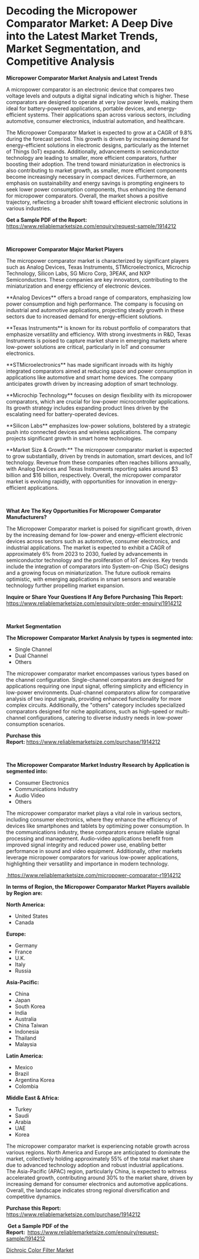 <p><h1>Decoding the Micropower Comparator Market: A Deep Dive into the Latest Market Trends, Market Segmentation, and Competitive Analysis</h1></p><p><strong>Micropower Comparator Market Analysis and Latest Trends</strong></p>
<p><p>A micropower comparator is an electronic device that compares two voltage levels and outputs a digital signal indicating which is higher. These comparators are designed to operate at very low power levels, making them ideal for battery-powered applications, portable devices, and energy-efficient systems. Their applications span across various sectors, including automotive, consumer electronics, industrial automation, and healthcare. </p><p>The Micropower Comparator Market is expected to grow at a CAGR of 9.8% during the forecast period. This growth is driven by increasing demand for energy-efficient solutions in electronic designs, particularly as the Internet of Things (IoT) expands. Additionally, advancements in semiconductor technology are leading to smaller, more efficient comparators, further boosting their adoption. The trend toward miniaturization in electronics is also contributing to market growth, as smaller, more efficient components become increasingly necessary in compact devices. Furthermore, an emphasis on sustainability and energy savings is prompting engineers to seek lower power consumption components, thus enhancing the demand for micropower comparators. Overall, the market shows a positive trajectory, reflecting a broader shift toward efficient electronic solutions in various industries.</p></p>
<p><strong>Get a Sample PDF of the Report:&nbsp;</strong> <a href="https://www.reliablemarketsize.com/enquiry/request-sample/1914212?utm_campaign=2218&utm_medium=2&utm_source=Github&utm_content=ia&utm_term=11022025&utm_id=micropower-comparator">https://www.reliablemarketsize.com/enquiry/request-sample/1914212</a></p>
<p>&nbsp;</p>
<p><strong>Micropower Comparator Major Market Players</strong></p>
<p><p>The micropower comparator market is characterized by significant players such as Analog Devices, Texas Instruments, STMicroelectronics, Microchip Technology, Silicon Labs, SG Micro Corp, 3PEAK, and NXP Semiconductors. These companies are key innovators, contributing to the miniaturization and energy efficiency of electronic devices.</p><p>**Analog Devices** offers a broad range of comparators, emphasizing low power consumption and high performance. The company is focusing on industrial and automotive applications, projecting steady growth in these sectors due to increased demand for energy-efficient solutions.</p><p>**Texas Instruments** is known for its robust portfolio of comparators that emphasize versatility and efficiency. With strong investments in R&D, Texas Instruments is poised to capture market share in emerging markets where low-power solutions are critical, particularly in IoT and consumer electronics.</p><p>**STMicroelectronics** has made significant inroads with its highly integrated comparators aimed at reducing space and power consumption in applications like automotive and smart home devices. The company anticipates growth driven by increasing adoption of smart technology.</p><p>**Microchip Technology** focuses on design flexibility with its micropower comparators, which are crucial for low-power microcontroller applications. Its growth strategy includes expanding product lines driven by the escalating need for battery-operated devices.</p><p>**Silicon Labs** emphasizes low-power solutions, bolstered by a strategic push into connected devices and wireless applications. The company projects significant growth in smart home technologies.</p><p>**Market Size & Growth:** The micropower comparator market is expected to grow substantially, driven by trends in automation, smart devices, and IoT technology. Revenue from these companies often reaches billions annually, with Analog Devices and Texas Instruments reporting sales around $3 billion and $16 billion, respectively. Overall, the micropower comparator market is evolving rapidly, with opportunities for innovation in energy-efficient applications.</p></p>
<p>&nbsp;</p>
<p><strong>What Are The Key Opportunities For Micropower Comparator Manufacturers?</strong></p>
<p><p>The Micropower Comparator market is poised for significant growth, driven by the increasing demand for low-power and energy-efficient electronic devices across sectors such as automotive, consumer electronics, and industrial applications. The market is expected to exhibit a CAGR of approximately 6% from 2023 to 2030, fueled by advancements in semiconductor technology and the proliferation of IoT devices. Key trends include the integration of comparators into System-on-Chip (SoC) designs and a growing focus on miniaturization. The future outlook remains optimistic, with emerging applications in smart sensors and wearable technology further propelling market expansion.</p></p>
<p><strong>Inquire or Share Your Questions If Any Before Purchasing This Report:</strong> <a href="https://www.reliablemarketsize.com/enquiry/pre-order-enquiry/1914212?utm_campaign=2218&utm_medium=2&utm_source=Github&utm_content=ia&utm_term=11022025&utm_id=micropower-comparator">https://www.reliablemarketsize.com/enquiry/pre-order-enquiry/1914212</a></p>
<p>&nbsp;</p>
<p><strong>Market Segmentation</strong></p>
<p><strong>The Micropower Comparator Market Analysis by types is segmented into:</strong></p>
<p><ul><li>Single Channel</li><li>Dual Channel</li><li>Others</li></ul></p>
<p><p>The micropower comparator market encompasses various types based on the channel configuration. Single-channel comparators are designed for applications requiring one input signal, offering simplicity and efficiency in low-power environments. Dual-channel comparators allow for comparative analysis of two input signals, providing enhanced functionality for more complex circuits. Additionally, the "others" category includes specialized comparators designed for niche applications, such as high-speed or multi-channel configurations, catering to diverse industry needs in low-power consumption scenarios.</p></p>
<p><strong>Purchase this Report:&nbsp;</strong><a href="https://www.reliablemarketsize.com/purchase/1914212?utm_campaign=2218&utm_medium=2&utm_source=Github&utm_content=ia&utm_term=11022025&utm_id=micropower-comparator">https://www.reliablemarketsize.com/purchase/1914212</a></p>
<p>&nbsp;</p>
<p><strong>The Micropower Comparator Market Industry Research by Application is segmented into:</strong></p>
<p><ul><li>Consumer Electronics</li><li>Communications Industry</li><li>Audio Video</li><li>Others</li></ul></p>
<p><p>The micropower comparator market plays a vital role in various sectors, including consumer electronics, where they enhance the efficiency of devices like smartphones and tablets by optimizing power consumption. In the communications industry, these comparators ensure reliable signal processing and management. Audio-video applications benefit from improved signal integrity and reduced power use, enabling better performance in sound and video equipment. Additionally, other markets leverage micropower comparators for various low-power applications, highlighting their versatility and importance in modern technology.</p></p>
<p><a href="https://www.reliablemarketsize.com/micropower-comparator-r1914212?utm_campaign=2218&utm_medium=2&utm_source=Github&utm_content=ia&utm_term=11022025&utm_id=micropower-comparator">&nbsp;https://www.reliablemarketsize.com/micropower-comparator-r1914212</a></p>
<p><strong>In terms of Region, the Micropower Comparator Market Players available by Region are:</strong></p>
<p>
    <p> <strong> North America: </strong>
        <ul>
            <li>United States</li>
            <li>Canada</li>
        </ul>
        </p> 
    <p> <strong> Europe: </strong>
        <ul>
            <li>Germany</li>
            <li>France</li>
            <li>U.K.</li>
            <li>Italy</li>
            <li>Russia</li>
        </ul>
        </p> 
    <p> <strong> Asia-Pacific: </strong>
        <ul>
            <li>China</li>
            <li>Japan</li>
            <li>South Korea</li>
            <li>India</li>
            <li>Australia</li>
            <li>China Taiwan</li>
            <li>Indonesia</li>
            <li>Thailand</li>
            <li>Malaysia</li>
        </ul>
        </p> 
    <p> <strong> Latin America: </strong>
        <ul>
            <li>Mexico</li>
            <li>Brazil</li>
            <li>Argentina Korea</li>
            <li>Colombia</li>
        </ul>
        </p> 
    <p> <strong> Middle East & Africa: </strong>
        <ul>
            <li>Turkey</li>
            <li>Saudi</li>
            <li>Arabia</li>
            <li>UAE</li>
            <li>Korea</li>
        </ul>
    </p>
    </p>
<p><p>The micropower comparator market is experiencing notable growth across various regions. North America and Europe are anticipated to dominate the market, collectively holding approximately 55% of the total market share due to advanced technology adoption and robust industrial applications. The Asia-Pacific (APAC) region, particularly China, is expected to witness accelerated growth, contributing around 30% to the market share, driven by increasing demand for consumer electronics and automotive applications. Overall, the landscape indicates strong regional diversification and competitive dynamics.</p></p>
<p><strong>Purchase this Report: </strong><a href="https://www.reliablemarketsize.com/purchase/1914212?utm_campaign=2218&utm_medium=2&utm_source=Github&utm_content=ia&utm_term=11022025&utm_id=micropower-comparator">https://www.reliablemarketsize.com/purchase/1914212</a></p>
<p>&nbsp;<strong>Get a Sample PDF of the Report:&nbsp;&nbsp;</strong><a href="https://www.reliablemarketsize.com/enquiry/request-sample/1914212?utm_campaign=2218&utm_medium=2&utm_source=Github&utm_content=ia&utm_term=11022025&utm_id=micropower-comparator">https://www.reliablemarketsize.com/enquiry/request-sample/1914212</a></p>
<p><strong></strong></p>
<p><p><a href="https://github.com/edacruz6/Market-Research-Report-List-1/blob/main/dichroic-color-filter-market.md?utm_campaign=2218&utm_medium=2&utm_source=Github&utm_content=ia&utm_term=11022025&utm_id=micropower-comparator">Dichroic Color Filter Market</a></p></p>